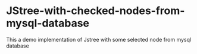 # JStree-with-checked-nodes-from-mysql-database
This a demo implementation of Jstree with some selected node from mysql database

